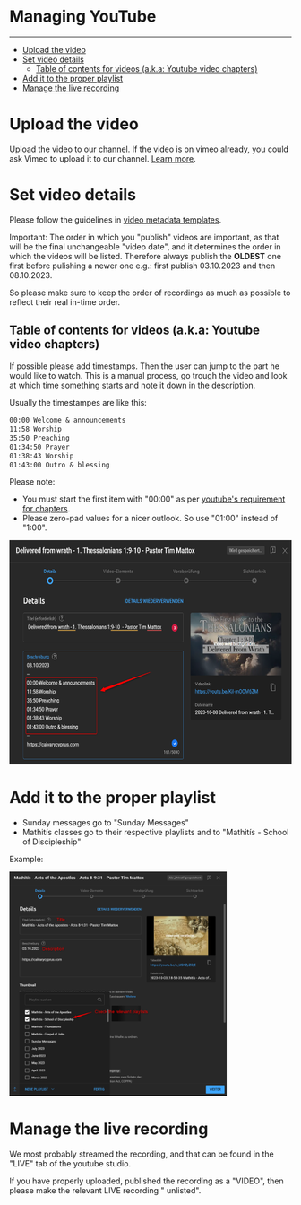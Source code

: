 <h1>Managing YouTube</h1>
<hr>

<!-- TOC -->
* [Upload the video](#upload-the-video)
* [Set video details](#set-video-details)
  * [Table of contents for videos (a.k.a: Youtube video chapters)](#table-of-contents-for-videos-aka-youtube-video-chapters)
* [Add it to the proper playlist](#add-it-to-the-proper-playlist)
* [Manage the live recording](#manage-the-live-recording)
<!-- TOC -->

# Upload the video

Upload the video to our [channel](https://studio.youtube.com/channel/UC0uEys0VihIMmJFFL1Swj8g/videos/upload?filter=%5B%5D&sort=%7B%22columnType%22%3A%22date%22%2C%22sortOrder%22%3A%22DESCENDING%22%7D).
If the video is on vimeo already, you could ask Vimeo to upload it to our channel. [Learn more](vimeo.md#publish-from-vimeo-to-youtube-and-facebook).


# Set video details

Please follow the guidelines in [video metadata templates](video_metadata_templates.md).

Important: The order in which you "publish" videos are important, as
that will be the final unchangeable "video date", and it determines the order 
in which the videos will be listed. Therefore always publish the **OLDEST** one first before pulishing a newer one e.g.: first publish 03.10.2023 and then 08.10.2023.

So please make sure to keep the order of recordings as much as possible to reflect
their real in-time order.

## Table of contents for videos (a.k.a: Youtube video chapters)

If possible please add timestamps. Then the user can jump to the part he would like to watch. This is a manual process, go trough the video and look at which time something starts and note it down in the description. 

Usually the timestampes are like this:

```
00:00 Welcome & announcements
11:58 Worship
35:50 Preaching
01:34:50 Prayer
01:38:43 Worship
01:43:00 Outro & blessing
```

Please note:
 * You must start the first item with "00:00" as per [youtube's requirement for chapters](https://support.google.com/youtube/answer/9884579?hl=en).
 * Please zero-pad values for a nicer outlook. So use "01:00" instead of "1:00".

<img src="assets/youtube/timestampexample.png" height="400">

# Add it to the proper playlist

* Sunday messages go to "Sunday Messages"
* Mathitís classes go to their respective playlists and to "Mathitís - School of Discipleship"

Example:

<img src="assets/youtube/playlistexample.png" height="400">


# Manage the live recording

We most probably streamed the recording, and that can be found in the "LIVE" tab of the youtube studio.

If you have properly uploaded, published the recording as a "VIDEO", then please make the relevant LIVE recording "
unlisted".

